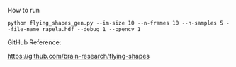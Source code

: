 




How to run

	python flying_shapes_gen.py --im-size 10 --n-frames 10 --n-samples 5 --file-name rapela.hdf --debug 1 --opencv 1




GitHub Reference:

https://github.com/brain-research/flying-shapes